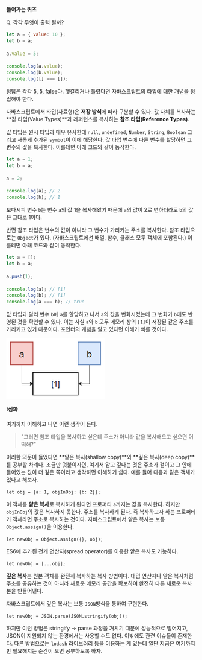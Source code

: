 **들어가는 퀴즈**

Q. 각각 무엇이 출력 될까?

```jsx
let a = { value: 10 };
let b = a;

a.value = 5;

console.log(a.value);
console.log(b.value);
console.log([] === []);
```

정답은 각각 5, 5, false다. 헷갈리거나 틀렸다면 자바스크립트의 타입에 대한 개념을 정립해야 한다.

자바스크립트에서 타입(자료형)은 **저장 방식**에 따라 구분할 수 있다. 값 자체를 복사하는 **값 타입(Value Types)**과 레퍼런스를 복사하는 **참조 타입(Reference Types)**.

값 타입은 원시 타입과 매우 유사한데 `null`, `undefined`, `Number`, `String`, `Boolean` 그리고 새롭게 추가된 `symbol`이 이에 해당한다. 값 타입 변수에 다른 변수를 할당하면 그 변수의 값을 복사한다. 이를테면 아래 코드와 같이 동작한다.

```jsx
let a = 1;
let b = a;

a = 2;

console.log(a); // 2
console.log(b); // 1
```

보다시피 변수 `b`는 변수 `a`의 값 1을 복사해왔기 때문에 `a`의 값이 2로 변하더라도 `b`의 값은 그대로 1이다.

반면 참조 타입은 변수의 값이 아니라 그 변수가 가리키는 주소를 복사한다. 참조 타입으로는 `Object`가 있다. (자바스크립트에선 배열, 함수, 클래스 모두 객체에 포함된다.) 이를테면 아래 코드와 같이 동작한다.

```jsx
let a = [];
let b = a;

a.push(1);

console.log(a); // [1]
console.log(b); // [1]
console.log(a === b); // true
```

값 타입과 달리 변수 `b`에 `a`를 할당하고 나서 `a`의 값을 변화시켰는데 그 변화가 `b`에도 반영된 것을 확인할 수 있다. 이는 사실 `a`와 `b` 모두 메모리 상의 `[1]`이 저장된 같은 주소를 가리키고 있기 때문이다. 포인터의 개념을 알고 있다면 이해가 빠를 것이다.

![같은 주소를 가리키고 있는 변수 a, b](../img/reference_type.png)

❗**심화**

여기까지 이해하고 나면 이런 생각이 든다.

> "그러면 참조 타입을 복사하고 싶은데 주소가 아니라 값을 복사해오고 싶으면 어떡해?"

이러한 의문이 들었다면 **얕은 복사(shallow copy)**와 **깊은 복사(deep copy)**를 공부할 차례다. 조금만 덧붙이자면, 여기서 얕고 깊다는 것은 주소가 겉이고 그 안에 들어있는 값이 더 깊은 쪽이라고 생각하면 이해하기 쉽다. 예를 들어 다음과 같은 객체가 있다고 해보자.

`let obj = {a: 1, objInObj: {b: 2}};`

이 객체를 **얕은 복사**로 복사하게 된다면 프로퍼티 `a`까지는 값을 복사한다. 하지만 `objInObj`의 값은 복사하지 못한다. 주소를 복사하게 된다. 즉 복사하고자 하는 프로퍼티가 객체라면 주소로 복사하는 것이다. 자바스크립트에서 얕은 복사는 보통 `Object.assign()`을 이용한다.

`let newObj = Object.assign({}, obj);`

ES6에 추가된 전개 연산자(spread operator)를 이용한 얕은 복사도 가능하다.

`let newObj = [...obj];`

**깊은 복사**는 원본 객체를 완전히 복사하는 복사 방법이다. 대입 연산자나 얕은 복사처럼 주소를 공유하는 것이 아니라 새로운 메모리 공간을 확보하여 완전히 다른 새로운 복사본을 만들어낸다.

자바스크립트에서 깊은 복사는 보통 `JSON`방식을 통하여 구현한다.

`let newObj = JSON.parse(JSON.stringify(obj));`

하지만 이런 방법은 stringify → parse 과정을 거치기 때문에 성능적으로 떨어지고, JSON이 지원되지 않는 환경에서는 사용할 수도 없다. 이밖에도 관련 이슈들이 존재한다. 다른 방법으로는 `lodash` 라이브러리 등을 이용하는 게 있는데 일단 지금은 여기까지만 필요해지는 순간이 오면 공부하도록 하자.
